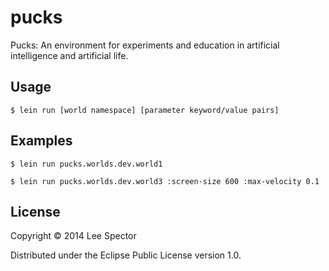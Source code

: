 # pucks

Pucks: An environment for experiments and education in artificial intelligence and artificial life.

## Usage

    $ lein run [world namespace] [parameter keyword/value pairs]

## Examples

    $ lein run pucks.worlds.dev.world1
        
    $ lein run pucks.worlds.dev.world3 :screen-size 600 :max-velocity 0.1

## License

Copyright © 2014 Lee Spector

Distributed under the Eclipse Public License version 1.0.